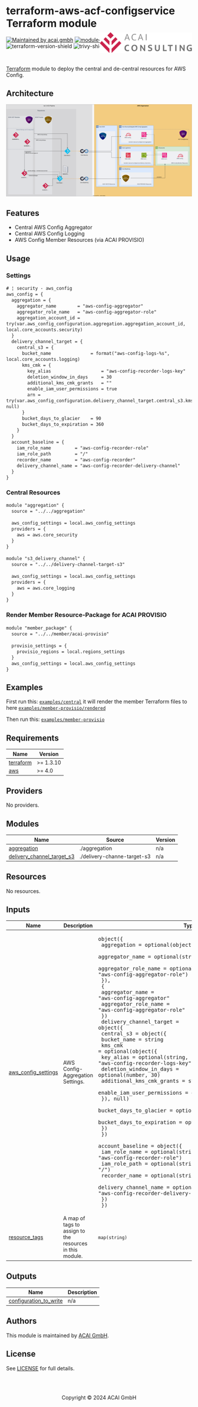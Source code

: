 # terraform-aws-acf-configservice Terraform module

<!-- SHIELDS -->
[![Maintained by acai.gmbh][acai-shield]][acai-url]
[![module-version-shield]][module-release-url]
![terraform-version-shield]
![trivy-shield]
![checkov-shield]

<!-- LOGO -->
<div style="text-align: right; margin-top: -60px;">
<a href="https://acai.gmbh">
  <img src="https://github.com/acai-consulting/acai.public/raw/main/logo/logo_github_readme.png" alt="acai logo" title="ACAI"  width="250" /></a>
</div>
</br>

<!-- DESCRIPTION -->
[Terraform][terraform-url] module to deploy the central and de-central resources for AWS Config.


<!-- ARCHITECTURE -->
## Architecture

![architecture][architecture]

<!-- FEATURES -->
## Features

* Central AWS Config Aggregator
* Central AWS Config Logging
* AWS Config Member Resources (via ACAI PROVISIO)

<!-- USAGE -->
## Usage

### Settings

```hcl
# ¦ security - aws_config
aws_config = {
  aggregation = {
    aggregator_name        = "aws-config-aggregator"
    aggregator_role_name   = "aws-config-aggregator-role"
    aggregation_account_id = try(var.aws_config_configuration.aggregation.aggregation_account_id, local.core_accounts.security) 
  }
  delivery_channel_target = {    
    central_s3 = {
      bucket_name               = format("aws-config-logs-%s", local.core_accounts.logging)
      kms_cmk = {
        key_alias                   = "aws-config-recorder-logs-key"
        deletion_window_in_days     = 30
        additional_kms_cmk_grants   = ""
        enable_iam_user_permissions = true
        arn = try(var.aws_config_configuration.delivery_channel_target.central_s3.kms_cmk.arn, null)
      }
      bucket_days_to_glacier    = 90
      bucket_days_to_expiration = 360
    }
  }
  account_baseline = {
    iam_role_name         = "aws-config-recorder-role"
    iam_role_path         = "/"
    recorder_name         = "aws-config-recorder"
    delivery_channel_name = "aws-config-recorder-delivery-channel"
  }
}
```

### Central Resources

```hcl
module "aggregation" {
  source = "../../aggregation"

  aws_config_settings = local.aws_config_settings
  providers = {
    aws = aws.core_security
  }
}

module "s3_delivery_channel" {
  source = "../../delivery-channel-target-s3"

  aws_config_settings = local.aws_config_settings
  providers = {
    aws = aws.core_logging
  }
}
```

### Render Member Resource-Package for ACAI PROVISIO

```hcl
module "member_package" {
  source = "../../member/acai-provisio"

  provisio_settings = {
    provisio_regions = local.regions_settings
  }
  aws_config_settings = local.aws_config_settings
}
```


<!-- EXAMPLES -->
## Examples

First run this: [`examples/central`][example-central-url]
it will render the member Terraform files to here [`examples/member-provisio/rendered`][example-member-provisio-rendered-url]

Then run this: [`examples/member-provisio`][example-member-provisio]

<!-- BEGIN_TF_DOCS -->
## Requirements

| Name | Version |
|------|---------|
| <a name="requirement_terraform"></a> [terraform](#requirement\_terraform) | >= 1.3.10 |
| <a name="requirement_aws"></a> [aws](#requirement\_aws) | >= 4.0 |

## Providers

No providers.

## Modules

| Name | Source | Version |
|------|--------|---------|
| <a name="module_aggregation"></a> [aggregation](#module\_aggregation) | ./aggregation | n/a |
| <a name="module_delivery_channel_target_s3"></a> [delivery\_channel\_target\_s3](#module\_delivery\_channel\_target\_s3) | ./delivery-channe-target-s3 | n/a |

## Resources

No resources.

## Inputs

| Name | Description | Type | Default | Required |
|------|-------------|------|---------|:--------:|
| <a name="input_aws_config_settings"></a> [aws\_config\_settings](#input\_aws\_config\_settings) | AWS Config- Aggregation Settings. | <pre>object({<br>    aggregation = optional(object({<br>      aggregator_name      = optional(string, "aws-config-aggregator")<br>      aggregator_role_name = optional(string, "aws-config-aggregator-role")<br>      }),<br>      {<br>        aggregator_name      = "aws-config-aggregator"<br>        aggregator_role_name = "aws-config-aggregator-role"<br>    })<br>    delivery_channel_target = object({<br>      central_s3 = object({<br>        bucket_name = string<br>        kms_cmk = optional(object({<br>          key_alias                   = optional(string, "aws-config-recorder-logs-key")<br>          deletion_window_in_days     = optional(number, 30)<br>          additional_kms_cmk_grants   = string<br>          enable_iam_user_permissions = optional(bool, true)<br>        }), null)<br>        bucket_days_to_glacier    = optional(number, 30)<br>        bucket_days_to_expiration = optional(number, 180)<br>      })<br>    })<br>    account_baseline = object({<br>      iam_role_name         = optional(string, "aws-config-recorder-role")<br>      iam_role_path         = optional(string, "/")<br>      recorder_name         = optional(string, "aws-config-recorder")<br>      delivery_channel_name = optional(string, "aws-config-recorder-delivery-channel")<br>    })<br>  })</pre> | n/a | yes |
| <a name="input_resource_tags"></a> [resource\_tags](#input\_resource\_tags) | A map of tags to assign to the resources in this module. | `map(string)` | `{}` | no |

## Outputs

| Name | Description |
|------|-------------|
| <a name="output_configuration_to_write"></a> [configuration\_to\_write](#output\_configuration\_to\_write) | n/a |
<!-- END_TF_DOCS -->

<!-- AUTHORS -->
## Authors

This module is maintained by [ACAI GmbH][acai-url].

<!-- LICENSE -->
## License

See [LICENSE][license-url] for full details.

<!-- COPYRIGHT -->
<br />
<br />
<p align="center">Copyright &copy; 2024 ACAI GmbH</p>

<!-- MARKDOWN LINKS & IMAGES -->
[acai-shield]: https://img.shields.io/badge/maintained_by-acai.gmbh-CB224B?style=flat
[acai-url]: https://acai.gmbh
[module-version-shield]: https://img.shields.io/badge/module_version-1.0.0-CB224B?style=flat
[module-release-url]: https://github.com/acai-consulting/terraform-aws-acf-configservice/releases
[terraform-version-shield]: https://img.shields.io/badge/tf-%3E%3D1.3.10-blue.svg?style=flat&color=blueviolet
[trivy-shield]: https://img.shields.io/badge/trivy-passed-green
[checkov-shield]: https://img.shields.io/badge/checkov-passed-green
[architecture]: ./docs/terraform-aws-acf-configservice.svg
[license-url]: https://github.com/acai-consulting/terraform-aws-acf-configservice/tree/main/LICENSE.md
[terraform-url]: https://www.terraform.io
[example-central-url]: ./examples/central
[example-member-provisio-rendered-url]: ./examples/member-provisio/rendered
[example-member-provisio]: ./examples/member-provisio
